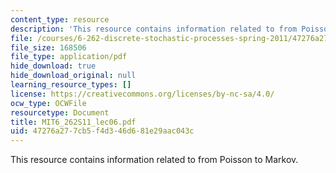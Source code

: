 ```yaml
---
content_type: resource
description: 'This resource contains information related to from Poisson to Markov. '
file: /courses/6-262-discrete-stochastic-processes-spring-2011/47276a277cb5f4d346d681e29aac043c_MIT6_262S11_lec06.pdf
file_size: 168506
file_type: application/pdf
hide_download: true
hide_download_original: null
learning_resource_types: []
license: https://creativecommons.org/licenses/by-nc-sa/4.0/
ocw_type: OCWFile
resourcetype: Document
title: MIT6_262S11_lec06.pdf
uid: 47276a27-7cb5-f4d3-46d6-81e29aac043c
---
```

This resource contains information related to from Poisson to Markov. 
